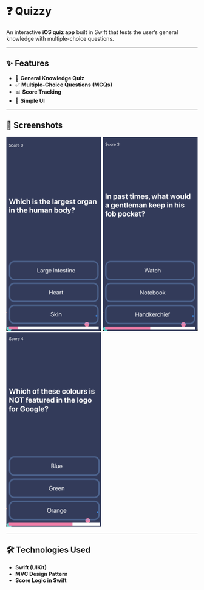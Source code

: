 # ❓ Quizzy  

An interactive **iOS quiz app** built in Swift that tests the user’s general knowledge with multiple-choice questions.   

---

## ✨ Features  
- 🧠 **General Knowledge Quiz**  
- ✅ **Multiple-Choice Questions (MCQs)** 
- 📊 **Score Tracking**
- 🎨 **Simple UI** 

---

## 📱 Screenshots  

<p align="left">
  <img src="Document/screenshot1.png" alt="Quiz Question" width="250"/>
  <img src="Document/screenshot2.png" alt="Quiz Question" width="250"/>
  <img src="Document/screenshot3.png" alt="Quiz Question" width="250"/>
</p>  

---

## 🛠️ Technologies Used  
- **Swift (UIKit)**  
- **MVC Design Pattern**   
- **Score Logic in Swift**  
